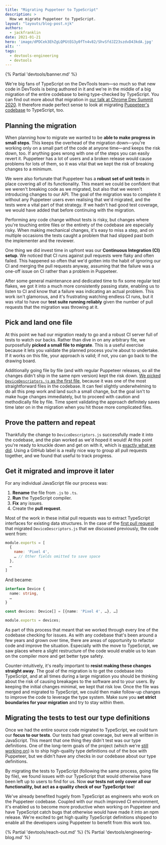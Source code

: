 ```yaml
---
title: "Migrating Puppeteer to TypeScript"
description: >
  How we migrate Puppeteer to TypeScript.
layout: "layouts/blog-post.njk"
authors:
  - jackfranklin
date: 2021-01-21
hero: 'image/dPDCek3EhZgLQPGtEG3y0fTn4v82/ShvSfdJZ23szdvD43kdA.jpg'
alt: ''
tags:
  - devtools-engineering
  - devtools
---
```


{% Partial 'devtools/banner.md' %}

We're big fans of TypeScript on the DevTools team—so much so that new code in DevTools is being authored in it and we're in the middle of a big migration of the entire codebase to being type-checked by TypeScript. You can find out more about that migration in [our talk at Chrome Dev Summit 2020](https://youtu.be/BHogHiiyuQk). It therefore made perfect sense to look at migrating [Puppeteer's codebase](https://pptr.dev/) to TypeScript, too.

## Planning the migration

When planning how to migrate we wanted to be **able to make progress in small steps**. This keeps the overhead of the migration down—you're working only on a small part of the code at anyone time—and keeps the risk down, too. If anything goes wrong with one of the steps you can easily revert it. Puppeteer has a lot of users and a broken release would cause problems for lots of them, so it was vital that we kept the risk of breaking changes to a minimum.

We were also fortunate that Puppeteer has a **robust set of unit tests** in place covering all of its functionality. This meant we could be confident that we weren't breaking code as we migrated, but also that we weren't introducing changes to our API. The goal of the migration was to complete it without any Puppeteer users even realising that we'd migrated, and the tests were a vital part of that strategy. If we hadn't had good test coverage, we would have added that before continuing with the migration.

Performing any code change without tests is risky, but changes where you're touching entire files or the entirety of the codebase are especially risky. When making mechanical changes, it's easy to miss a step, and on multiple occasions the tests caught a problem that had slipped past both the implementer and the reviewer.

One thing we did invest time in upfront was our **Continuous Integration (CI) setup**. We noticed that CI runs against pull requests were flaky and often failed. This happened so often that we'd gotten into the habit of ignoring our CI and merging the pull requests anyway, assuming that the failure was a one-off issue on CI rather than a problem in Puppeteer.

After some general maintenance and dedicated time to fix some regular test flakes, we got it into a much more consistently passing state, enabling us to listen to CI and know that a failure was indicating an actual problem. This work isn't glamorous, and it's frustrating watching endless CI runs, but it was vital to have our **test suite running reliably** given the number of pull requests that the migration was throwing at it.

## Pick and land one file

At this point we had our migration ready to go and a robust CI server full of tests to watch our backs. Rather than dive in on any arbitrary file, we purposefully **picked a small file to migrate**. This is a useful exercise because it lets you validate the planned process you're about to undertake. If it works on this file, your approach is valid; if not, you can go back to the drawing board.

Additionally going file by file (and with regular Puppeteer releases, so all the changes didn't ship in the same npm version) kept the risk down. [We picked `DeviceDescriptors.js` as the first file](https://github.com/puppeteer/puppeteer/pull/5595), because it was one of the most straightforward files in the codebase. It can feel slightly underwhelming to do all this prep work and land such a small change, but the goal isn't to make huge changes immediately, but to proceed with caution and methodically file by file. Time spent validating the approach definitely saves time later on in the migration when you hit those more complicated files.


## Prove the pattern and repeat

Thankfully the change to `DeviceDescriptors.js` successfully made it into the codebase, and the plan worked as we'd hoped it would! At this point you're ready to knuckle down and get on with it, which is [exactly what we did](https://github.com/puppeteer/puppeteer/issues?q=label%3Atypescript-migration+is%3Aclosed). Using a GitHub label is a really nice way to group all pull requests together, and we found that useful to track progress.

## Get it migrated and improve it later

For any individual JavaScript file our process was:

1. **Rename** the file from `.js` to `.ts`.
2. **Run** the TypeScript compiler.
3. **Fix** any issues.
4. Create the **pull request**.


Most of the work in these initial pull requests was to extract TypeScript interfaces for existing data structures. In the case of the [first pull request](https://github.com/puppeteer/puppeteer/pull/5595) that migrated `DeviceDescriptors.js` that we discussed previously, the code went from:

```js
module.exports = [
  { 
    name: 'Pixel 4',
    … // Other fields omitted to save space
  }, 
  …
]
```

And became:

```ts
interface Device {
  name: string,
  …
}

const devices: Device[] = [{name: 'Pixel 4', …}, …]

module.exports = devices;
```

As part of this process that meant that we worked through every line of the codebase checking for issues. As with any codebase that's been around a few years and grown over time, there are areas of opportunity to refactor code and improve the situation. Especially with the move to TypeScript, we saw places where a slight restructure of the code would enable us to lean on the compiler more and get better type safety.

Counter-intuitively, it's really important to **resist making these changes straight away**. The goal of the migration is to get the codebase into TypeScript, and at all times during a large migration you should be thinking about the risk of causing breakages to the software and to your users. By keeping the initial changes minimal, we kept that risk low. Once the file was merged and migrated to TypeScript, we could then make follow-up changes to improve the code to leverage the type system. Make sure you **set strict boundaries for your migration** and try to stay within them.

## Migrating the tests to test our type definitions

Once we had the entire source code migrated to TypeScript, we could turn our **focus to our tests**. Our tests had great coverage, but were all written in JavaScript. This meant that one thing they didn't test was our type definitions. One of the long-term goals of the project (which we're [still working on](https://github.com/puppeteer/puppeteer/issues/6124)) is to ship high-quality type definitions out of the box with Puppeteer, but we didn't have any checks in our codebase about our type definitions.

By migrating the tests to TypeScript (following the same process, going file by file), we found issues with our TypeScript that would otherwise have been left up to users to find for us. Now **our tests not only cover all our functionality, but act as a quality check of our TypeScript too**!

We've already benefited hugely from TypeScript as engineers who work on the Puppeteer codebase. Coupled with our much improved CI environment, it's enabled us to become more productive when working on Puppeteer and have TypeScript catch bugs that otherwise would have made it into an npm release. We're excited to get high quality TypeScript definitions shipped to enable all the developers using Puppeteer to benefit from this work too.

{% Partial 'devtools/reach-out.md' %}
{% Partial 'devtools/engineering-blog.md' %}